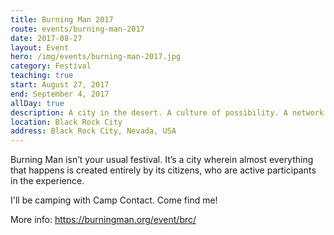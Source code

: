 ```yaml
---
title: Burning Man 2017
route: events/burning-man-2017
date: 2017-08-27
layout: Event
hero: /img/events/burning-man-2017.jpg
category: Festival
teaching: true
start: August 27, 2017
end: September 4, 2017
allDay: true
description: A city in the desert. A culture of possibility. A network of dreamers and doers.
location: Black Rock City
address: Black Rock City, Nevada, USA
---
```


Burning Man isn’t your usual festival. It’s a city wherein almost everything that happens is created entirely by its citizens, who are active participants in the experience.

I'll be camping with Camp Contact. Come find me!

More info:
https://burningman.org/event/brc/
